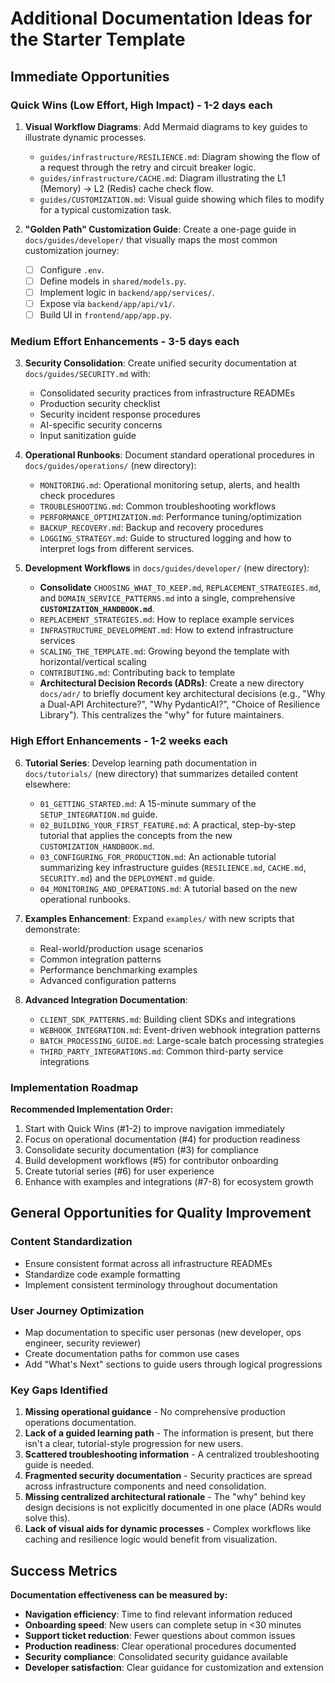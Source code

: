 # Additional Documentation Ideas for the Starter Template

## Immediate Opportunities

### Quick Wins (Low Effort, High Impact) - 1-2 days each

1. **Visual Workflow Diagrams**: Add Mermaid diagrams to key guides to illustrate dynamic processes.
   - `guides/infrastructure/RESILIENCE.md`: Diagram showing the flow of a request through the retry and circuit breaker logic.
   - `guides/infrastructure/CACHE.md`: Diagram illustrating the L1 (Memory) -> L2 (Redis) cache check flow.
   - `guides/CUSTOMIZATION.md`: Visual guide showing which files to modify for a typical customization task.

2. **"Golden Path" Customization Guide**: Create a one-page guide in `docs/guides/developer/` that visually maps the most common customization journey:
   - [ ] Configure `.env`.
   - [ ] Define models in `shared/models.py`.
   - [ ] Implement logic in `backend/app/services/`.
   - [ ] Expose via `backend/app/api/v1/`.
   - [ ] Build UI in `frontend/app/app.py`.

### Medium Effort Enhancements - 3-5 days each

3. **Security Consolidation**: Create unified security documentation at `docs/guides/SECURITY.md` with:
   - Consolidated security practices from infrastructure READMEs
   - Production security checklist
   - Security incident response procedures
   - AI-specific security concerns
   - Input sanitization guide

4. **Operational Runbooks**: Document standard operational procedures in `docs/guides/operations/` (new directory):
   - `MONITORING.md`: Operational monitoring setup, alerts, and health check procedures
   - `TROUBLESHOOTING.md`: Common troubleshooting workflows
   - `PERFORMANCE_OPTIMIZATION.md`: Performance tuning/optimization
   - `BACKUP_RECOVERY.md`: Backup and recovery procedures
   - `LOGGING_STRATEGY.md`: Guide to structured logging and how to interpret logs from different services.

5. **Development Workflows** in `docs/guides/developer/` (new directory):
   - **Consolidate** `CHOOSING_WHAT_TO_KEEP.md`, `REPLACEMENT_STRATEGIES.md`, and `DOMAIN_SERVICE_PATTERNS.md` into a single, comprehensive **`CUSTOMIZATION_HANDBOOK.md`**.
   - `REPLACEMENT_STRATEGIES.md`: How to replace example services
   - `INFRASTRUCTURE_DEVELOPMENT.md`: How to extend infrastructure services
   - `SCALING_THE_TEMPLATE.md`: Growing beyond the template with horizontal/vertical scaling
   - `CONTRIBUTING.md`: Contributing back to template
   - **Architectural Decision Records (ADRs)**: Create a new directory `docs/adr/` to briefly document key architectural decisions (e.g., "Why a Dual-API Architecture?", "Why PydanticAI?", "Choice of Resilience Library"). This centralizes the "why" for future maintainers.

### High Effort Enhancements - 1-2 weeks each

6. **Tutorial Series**: Develop learning path documentation in `docs/tutorials/` (new directory) that summarizes detailed content elsewhere:
   - `01_GETTING_STARTED.md`: A 15-minute summary of the `SETUP_INTEGRATION.md` guide.
   - `02_BUILDING_YOUR_FIRST_FEATURE.md`: A practical, step-by-step tutorial that applies the concepts from the new `CUSTOMIZATION_HANDBOOK.md`.
   - `03_CONFIGURING_FOR_PRODUCTION.md`: An actionable tutorial summarizing key infrastructure guides (`RESILIENCE.md`, `CACHE.md`, `SECURITY.md`) and the `DEPLOYMENT.md` guide.
   - `04_MONITORING_AND_OPERATIONS.md`: A tutorial based on the new operational runbooks.

7. **Examples Enhancement**: Expand `examples/` with new scripts that demonstrate:
   - Real-world/production usage scenarios
   - Common integration patterns
   - Performance benchmarking examples
   - Advanced configuration patterns

8. **Advanced Integration Documentation**:
   - `CLIENT_SDK_PATTERNS.md`: Building client SDKs and integrations
   - `WEBHOOK_INTEGRATION.md`: Event-driven webhook integration patterns
   - `BATCH_PROCESSING_GUIDE.md`: Large-scale batch processing strategies
   - `THIRD_PARTY_INTEGRATIONS.md`: Common third-party service integrations



### Implementation Roadmap

**Recommended Implementation Order:**
1. Start with Quick Wins (#1-2) to improve navigation immediately
2. Focus on operational documentation (#4) for production readiness
3. Consolidate security documentation (#3) for compliance
4. Build development workflows (#5) for contributor onboarding
5. Create tutorial series (#6) for user experience
6. Enhance with examples and integrations (#7-8) for ecosystem growth

## General Opportunities for Quality Improvement

### Content Standardization

- Ensure consistent format across all infrastructure READMEs
- Standardize code example formatting
- Implement consistent terminology throughout documentation

### User Journey Optimization

- Map documentation to specific user personas (new developer, ops engineer, security reviewer)
- Create documentation paths for common use cases
- Add "What's Next" sections to guide users through logical progressions

### Key Gaps Identified

1. **Missing operational guidance** - No comprehensive production operations documentation.
2. **Lack of a guided learning path** - The information is present, but there isn't a clear, tutorial-style progression for new users.
3. **Scattered troubleshooting information** - A centralized troubleshooting guide is needed.
4. **Fragmented security documentation** - Security practices are spread across infrastructure components and need consolidation.
5. **Missing centralized architectural rationale** - The "why" behind key design decisions is not explicitly documented in one place (ADRs would solve this).
6. **Lack of visual aids for dynamic processes** - Complex workflows like caching and resilience logic would benefit from visualization.

## Success Metrics

**Documentation effectiveness can be measured by:**
- **Navigation efficiency**: Time to find relevant information reduced
- **Onboarding speed**: New users can complete setup in <30 minutes
- **Support ticket reduction**: Fewer questions about common issues
- **Production readiness**: Clear operational procedures documented
- **Security compliance**: Consolidated security guidance available
- **Developer satisfaction**: Clear guidance for customization and extension
